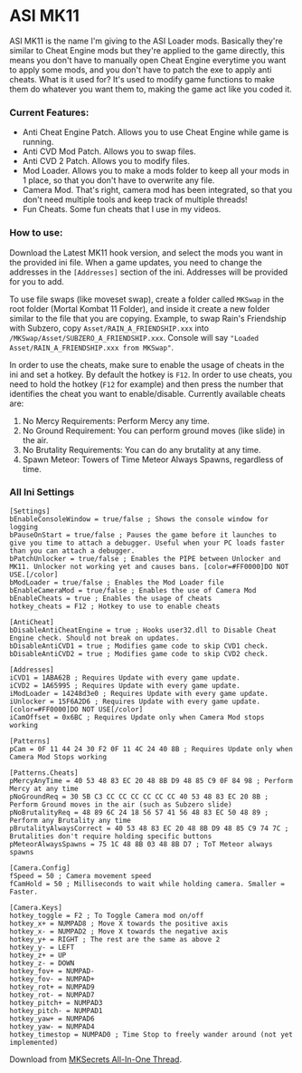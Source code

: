 
# ASI MK11
ASI MK11 is the name I'm giving to the ASI Loader mods. Basically they're similar to Cheat Engine mods but they're applied to the game directly, this means you don't have to manually open Cheat Engine everytime you want to apply some mods, and you don't have to patch the exe to apply anti cheats.
What is it used for? It's used to modify game functions to make them do whatever you want them to, making the game act like you coded it.

### Current Features:
- Anti Cheat Engine Patch. Allows you to use Cheat Engine while game is running.
- Anti CVD Mod Patch. Allows you to swap files.
- Anti CVD 2 Patch. Allows you to modify files.
- Mod Loader. Allows you to make a mods folder to keep all your mods in 1 place, so that you don't have to overwrite any file.
- Camera Mod. That's right, camera mod has been integrated, so that you don't need multiple tools and keep track of multiple threads!
- Fun Cheats. Some fun cheats that I use in my videos.

### How to use:
Download the Latest MK11 hook version, and select the mods you want in the provided ini file. When a game updates, you need to change the addresses in the `[Addresses]` section of the ini. Addresses will be provided for you to add.

To use file swaps (like moveset swap), create a folder called `MKSwap` in the root folder (Mortal Kombat 11 Folder), and inside it create a new folder similar to the file that you are copying. Example, to swap Rain's Friendship with Subzero, copy `Asset/RAIN_A_FRIENDSHIP.xxx` into `/MKSwap/Asset/SUBZERO_A_FRIENDSHIP.xxx`. Console will say `"Loaded Asset/RAIN_A_FRIENDSHIP.xxx from MKSwap"`.

In order to use the cheats, make sure to enable the usage of cheats in the ini and set a hotkey. By default the hotkey is `F12`. In order to use cheats, you need to hold the hotkey (`F12` for example) and then press the number that identifies the cheat you want to enable/disable. Currently available cheats are:

 1. No Mercy Requirements: Perform Mercy any time.
 2. No Ground Requirement: You can perform ground moves (like slide) in the air.
 3. No Brutality Requirements: You can do any brutality at any time.
 4. Spawn Meteor: Towers of Time Meteor Always Spawns, regardless of
    time.

### All Ini Settings

    [Settings]
    bEnableConsoleWindow = true/false ; Shows the console window for logging
    bPauseOnStart = true/false ; Pauses the game before it launches to give you time to attach a debugger. Useful when your PC loads faster than you can attach a debugger.
    bPatchUnlocker = true/false ; Enables the PIPE between Unlocker and MK11. Unlocker not working yet and causes bans. [color=#FF0000]DO NOT USE.[/color]
    bModLoader = true/false ; Enables the Mod Loader file
    bEnableCameraMod = true/false ; Enables the use of Camera Mod
    bEnableCheats = true ; Enables the usage of cheats
    hotkey_cheats = F12 ; Hotkey to use to enable cheats
    
    [AntiCheat]
    bDisableAntiCheatEngine = true ; Hooks user32.dll to Disable Cheat Engine check. Should not break on updates.
    bDisableAntiCVD1 = true ; Modifies game code to skip CVD1 check.
    bDisableAntiCVD2 = true ; Modifies game code to skip CVD2 check.
    
    [Addresses]
    iCVD1 = 1ABA62B ; Requires Update with every game update.
    iCVD2 = 1A65995 ; Requires Update with every game update.
    iModLoader = 14248d3e0 ; Requires Update with every game update.
    iUnlocker = 15F6A2D6 ; Requires Update with every game update. [color=#FF0000]DO NOT USE[/color]
    iCamOffset = 0x6BC ; Requires Update only when Camera Mod stops working
    
    [Patterns]
    pCam = 0F 11 44 24 30 F2 0F 11 4C 24 40 8B ; Requires Update only when Camera Mod Stops working
    
    [Patterns.Cheats]
    pMercyAnyTime = 40 53 48 83 EC 20 48 8B D9 48 85 C9 0F 84 98 ; Perform Mercy at any time
    pNoGroundReq = 30 5B C3 CC CC CC CC CC CC 40 53 48 83 EC 20 8B ; Perform Ground moves in the air (such as Subzero slide)
    pNoBrutalityReq = 48 89 6C 24 18 56 57 41 56 48 83 EC 50 48 89 ; Perform any Brutality any time
    pBrutalityAlwaysCorrect = 40 53 48 83 EC 20 48 8B D9 48 85 C9 74 7C ; Brutalities don't require holding specific buttons
    pMeteorAlwaysSpawns = 75 1C 48 8B 03 48 8B D7 ; ToT Meteor always spawns
    
    [Camera.Config]
    fSpeed = 50 ; Camera movement speed
    fCamHold = 50 ; Milliseconds to wait while holding camera. Smaller = Faster.
    
    [Camera.Keys]
    hotkey_toggle = F2 ; To Toggle Camera mod on/off
    hotkey_x+ = NUMPAD8 ; Move X towards the positive axis
    hotkey_x- = NUMPAD2 ; Move X towards the negative axis
    hotkey_y+ = RIGHT ; The rest are the same as above 2
    hotkey_y- = LEFT
    hotkey_z+ = UP
    hotkey_z- = DOWN
    hotkey_fov+ = NUMPAD-
    hotkey_fov- = NUMPAD+
    hotkey_rot+ = NUMPAD9
    hotkey_rot- = NUMPAD7
    hotkey_pitch+ = NUMPAD3
    hotkey_pitch- = NUMPAD1
    hotkey_yaw+ = NUMPAD6
    hotkey_yaw- = NUMPAD4
    hotkey_timestop = NUMPAD0 ; Time Stop to freely wander around (not yet implemented)

Download from [MKSecrets All-In-One Thread](https://www.mksecrets.net/forums/eng/viewtopic.php?f=120&t=47702&p=1398900#p139900).
